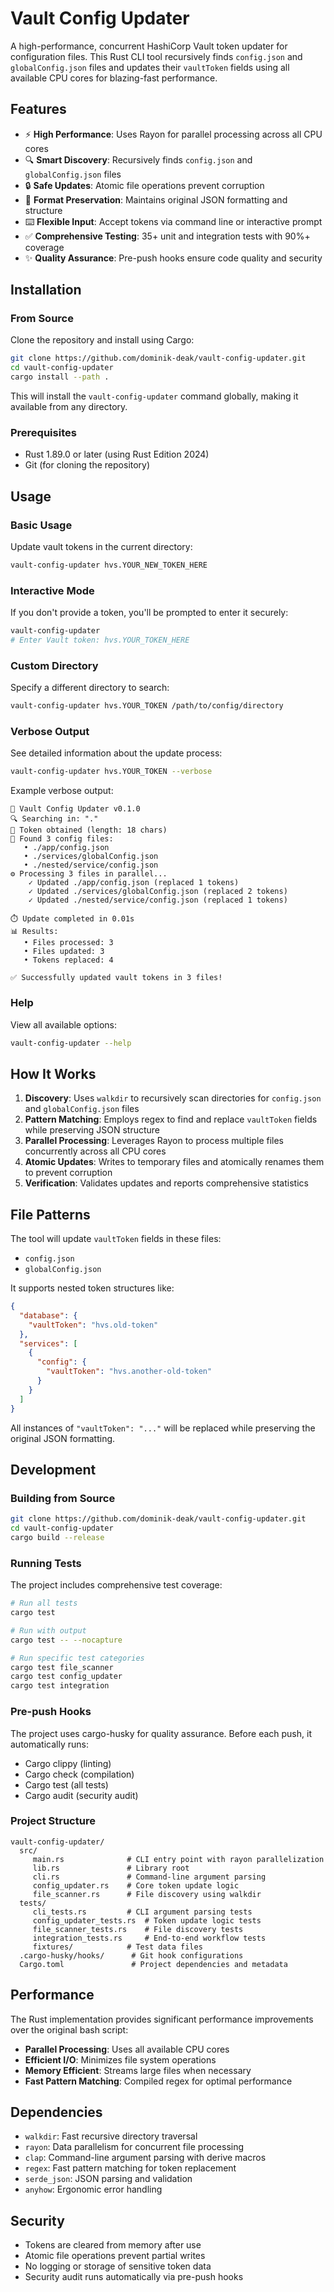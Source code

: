 # Vault Config Updater

A high-performance, concurrent HashiCorp Vault token updater for configuration files. This Rust CLI tool recursively finds `config.json` and `globalConfig.json` files and updates their `vaultToken` fields using all available CPU cores for blazing-fast performance.

## Features

- ⚡ **High Performance**: Uses Rayon for parallel processing across all CPU cores
- 🔍 **Smart Discovery**: Recursively finds `config.json` and `globalConfig.json` files
- 🔒 **Safe Updates**: Atomic file operations prevent corruption
- 📄 **Format Preservation**: Maintains original JSON formatting and structure
- ⌨️ **Flexible Input**: Accept tokens via command line or interactive prompt
- ✅ **Comprehensive Testing**: 35+ unit and integration tests with 90%+ coverage
- ✨ **Quality Assurance**: Pre-push hooks ensure code quality and security

## Installation

### From Source

Clone the repository and install using Cargo:

```bash
git clone https://github.com/dominik-deak/vault-config-updater.git
cd vault-config-updater
cargo install --path .
```

This will install the `vault-config-updater` command globally, making it available from any directory.

### Prerequisites

- Rust 1.89.0 or later (using Rust Edition 2024)
- Git (for cloning the repository)

## Usage

### Basic Usage

Update vault tokens in the current directory:

```bash
vault-config-updater hvs.YOUR_NEW_TOKEN_HERE
```

### Interactive Mode

If you don't provide a token, you'll be prompted to enter it securely:

```bash
vault-config-updater
# Enter Vault token: hvs.YOUR_TOKEN_HERE
```

### Custom Directory

Specify a different directory to search:

```bash
vault-config-updater hvs.YOUR_TOKEN /path/to/config/directory
```

### Verbose Output

See detailed information about the update process:

```bash
vault-config-updater hvs.YOUR_TOKEN --verbose
```

Example verbose output:
```
🚀 Vault Config Updater v0.1.0
🔍 Searching in: "."
🔑 Token obtained (length: 18 chars)
📁 Found 3 config files:
   • ./app/config.json
   • ./services/globalConfig.json
   • ./nested/service/config.json
⚙️ Processing 3 files in parallel...
    ✓ Updated ./app/config.json (replaced 1 tokens)
    ✓ Updated ./services/globalConfig.json (replaced 2 tokens)
    ✓ Updated ./nested/service/config.json (replaced 1 tokens)

⏱️ Update completed in 0.01s
📊 Results:
   • Files processed: 3
   • Files updated: 3
   • Tokens replaced: 4

✅ Successfully updated vault tokens in 3 files!
```

### Help

View all available options:

```bash
vault-config-updater --help
```

## How It Works

1. **Discovery**: Uses `walkdir` to recursively scan directories for `config.json` and `globalConfig.json` files
2. **Pattern Matching**: Employs regex to find and replace `vaultToken` fields while preserving JSON structure
3. **Parallel Processing**: Leverages Rayon to process multiple files concurrently across all CPU cores
4. **Atomic Updates**: Writes to temporary files and atomically renames them to prevent corruption
5. **Verification**: Validates updates and reports comprehensive statistics

## File Patterns

The tool will update `vaultToken` fields in these files:
- `config.json`
- `globalConfig.json`

It supports nested token structures like:
```json
{
  "database": {
    "vaultToken": "hvs.old-token"
  },
  "services": [
    {
      "config": {
        "vaultToken": "hvs.another-old-token"
      }
    }
  ]
}
```

All instances of `"vaultToken": "..."` will be replaced while preserving the original JSON formatting.

## Development

### Building from Source

```bash
git clone https://github.com/dominik-deak/vault-config-updater.git
cd vault-config-updater
cargo build --release
```

### Running Tests

The project includes comprehensive test coverage:

```bash
# Run all tests
cargo test

# Run with output
cargo test -- --nocapture

# Run specific test categories
cargo test file_scanner
cargo test config_updater
cargo test integration
```

### Pre-push Hooks

The project uses cargo-husky for quality assurance. Before each push, it automatically runs:
- Cargo clippy (linting)
- Cargo check (compilation)
- Cargo test (all tests)
- Cargo audit (security audit)

### Project Structure

```
vault-config-updater/
  src/
     main.rs              # CLI entry point with rayon parallelization
     lib.rs               # Library root
     cli.rs               # Command-line argument parsing
     config_updater.rs    # Core token update logic
     file_scanner.rs      # File discovery using walkdir
  tests/
     cli_tests.rs         # CLI argument parsing tests
     config_updater_tests.rs  # Token update logic tests
     file_scanner_tests.rs    # File discovery tests
     integration_tests.rs     # End-to-end workflow tests
     fixtures/            # Test data files
  .cargo-husky/hooks/      # Git hook configurations
  Cargo.toml               # Project dependencies and metadata
```

## Performance

The Rust implementation provides significant performance improvements over the original bash script:

- **Parallel Processing**: Uses all available CPU cores
- **Efficient I/O**: Minimizes file system operations
- **Memory Efficient**: Streams large files when necessary
- **Fast Pattern Matching**: Compiled regex for optimal performance

## Dependencies

- `walkdir`: Fast recursive directory traversal
- `rayon`: Data parallelism for concurrent file processing
- `clap`: Command-line argument parsing with derive macros
- `regex`: Fast pattern matching for token replacement
- `serde_json`: JSON parsing and validation
- `anyhow`: Ergonomic error handling

## Security

- Tokens are cleared from memory after use
- Atomic file operations prevent partial writes
- No logging or storage of sensitive token data
- Security audit runs automatically via pre-push hooks